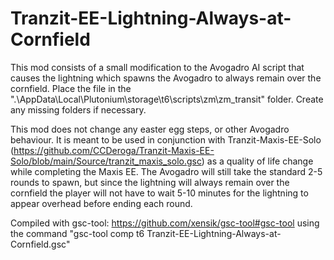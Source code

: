 # Tranzit-EE-Lightning-Always-at-Cornfield
This mod consists of a small modification to the Avogadro AI script that causes the lightning which spawns the Avogadro to always remain over the cornfield. Place the file in the ".\AppData\Local\Plutonium\storage\t6\scripts\zm\zm_transit" folder. Create any missing folders if necessary.

This mod does not change any easter egg steps, or other Avogadro behaviour. It is meant to be used in conjunction with Tranzit-Maxis-EE-Solo (https://github.com/CCDeroga/Tranzit-Maxis-EE-Solo/blob/main/Source/tranzit_maxis_solo.gsc) as a quality of life change while completing the Maxis EE. The Avogadro will still take the standard 2-5 rounds to spawn, but since the lightning will always remain over the cornfield the player will not have to wait 5-10 minutes for the lightning to appear overhead before ending each round.

Compiled with gsc-tool: https://github.com/xensik/gsc-tool#gsc-tool using the command "gsc-tool comp t6 Tranzit-EE-Lightning-Always-at-Cornfield.gsc"

